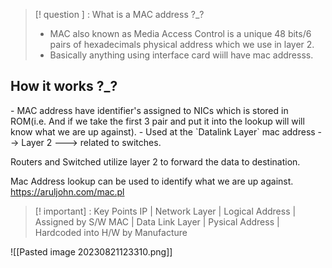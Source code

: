 > [! question ] : What is a MAC address ?_?
> - MAC also known as Media Access Control is  a unique 48 bits/6 pairs of hexadecimals physical address which we use in layer 2.
> - Basically anything using interface card wiill have mac addresss.

<h2>How it works ?_?</h2>
- MAC address have identifier's assigned to NICs which is stored in ROM(i.e. And if we take the first 3 pair and put it into the lookup will will know what we are up against).
- Used at the `Datalink Layer`
mac address --> Layer 2 ---> related to switches.

Routers and Switched utilize layer 2 to forward the data to destination.

Mac Address lookup can be used to identify what we are up against.
https://aruljohn.com/mac.pl

>[! important] : Key Points
>IP  | Network Layer   | Logical Address | Assigned by S/W 
>MAC | Data Link Layer | Pysical Address | Hardcoded into H/W by Manufacture

![[Pasted image 20230821123310.png]]
